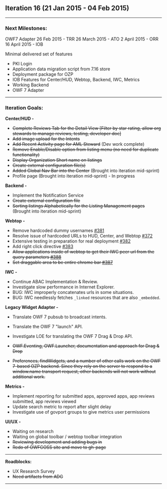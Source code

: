 ## Iteration 16 (21 Jan 2015 - 04 Feb 2015)

***

### Next Milestones:
OWF7 Adapter
26 Feb 2015 - TRR
26 March 2015 - ATO
2 April 2015 - ORR
16 April 2015 - IOB

Minimal delivered set of features
* PKI Login
* Application data migration script from 7.16 store
* Deployment package for OZP
* IOB Features for Center/HUD, Webtop, Backend, IWC, Metrics
* Working Backend
* OWF 7 Adapter


***

### Iteration Goals:
**Center/HUD -**
* ~~Complete Reviews Tab for the Detail View [Filter by star rating, allow org stewards to manage reviews, testing, developer doc]~~
* ~~Add image upload for the Intents~~
* ~~Add Recent Activity page for AML Steward~~ (Dev work complete)
* ~~Remove Enable/Disable option from listing menu (no need for duplicate functionality)~~
* ~~Display Organization Short name on listings~~
* ~~Create external configuration file(s)~~
* ~~Added Global Nav Bar into the Center~~ (Brought into iteration mid-sprint)
* Profile page (Brought into iteration mid-sprint) - In progress 

**Backend -**
* Implement the Notification Service
* ~~Create external configuration file~~
* ~~Sorting listings Alphabetically for the Listing Management pages~~ (Brought into iteration mid-sprint)

**Webtop -**
* Remove hardcoded dummy usernames [#381](https://github.com/ozone-development/ozp-webtop/issues/381)
* Resolve issue of hardcoded URLs to HUD, Center, and Webtop [#372](https://github.com/ozone-development/ozp-webtop/issues/372)
* Extensive testing in preparation for real deployment [#382](https://github.com/ozone-development/ozp-webtop/issues/382)
* Add right click directive [#383](https://github.com/ozone-development/ozp-webtop/issues/383)
* ~~Allow applications inside of webtop to get their IWC peer url from the query parameters [#388](https://github.com/ozone-development/ozp-webtop/issues/388)~~
* ~~Set draggable area to be entire chrome bar [#387](https://github.com/ozone-development/ozp-webtop/issues/387)~~

**IWC -**
* Continue ABAC Implementation & Review.
* Investigate slow performance in Internet Explorer.
* BUG: IWC improperly concatenates urls in some situations.
* BUG: IWC needlessly fetches `_linked` resources that are also `_embedded`.


**Legacy Widget Adapter -**
* Translate OWF 7 pubsub to broadcast intents.
* Translate the OWF 7 "launch" API.
* Investigate LOE for translating the OWF 7 Drag & Drop API.

* ~~OWF.Eventing, OWF.Launcher, documentation and approach for Drag & Drop~~
* ~~Preferences, findWidgets, and a number of other calls work on the OWF 7-based OZP backend.  Since they rely on the server to respond to a window.name transport request, other backends will not work without additional work.~~

**Metrics -**
* Implement reporting for submitted apps, approved apps, app reviews submitted, app reviews viewed
* Update search metric to report after slight delay
* Investigate use of govport groups to give metrics user permissions


**UI/UX -**
*  Waiting on research
*  Waiting on global toolbar / webtop toolbar integration
*  ~~Reviewing development and adding bugs in~~
*  ~~Redo of OWFGOSS site and move to gh-page~~

***

**Roadblocks:**
* UX Research Survey
* ~~Need artifacts from ADG~~


***
